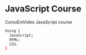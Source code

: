 # JavaScript Course
CursoEmVideo JavaScript course

```bash
Using {
  JavaScript;
  HTML;
  CSS.
}
```
